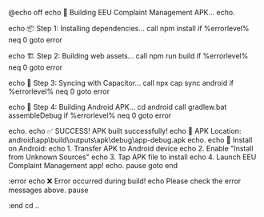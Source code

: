 @echo off
echo 🚀 Building EEU Complaint Management APK...
echo.

echo 📦 Step 1: Installing dependencies...
call npm install
if %errorlevel% neq 0 goto error

echo 🏗️ Step 2: Building web assets...
call npm run build
if %errorlevel% neq 0 goto error

echo 🔄 Step 3: Syncing with Capacitor...
call npx cap sync android
if %errorlevel% neq 0 goto error

echo 📱 Step 4: Building Android APK...
cd android
call gradlew.bat assembleDebug
if %errorlevel% neq 0 goto error

echo.
echo ✅ SUCCESS! APK built successfully!
echo 📱 APK Location: android\app\build\outputs\apk\debug\app-debug.apk
echo.
echo 📲 Install on Android:
echo 1. Transfer APK to Android device
echo 2. Enable "Install from Unknown Sources"
echo 3. Tap APK file to install
echo 4. Launch EEU Complaint Management app!
echo.
pause
goto end

:error
echo ❌ Error occurred during build!
echo Please check the error messages above.
pause

:end
cd ..